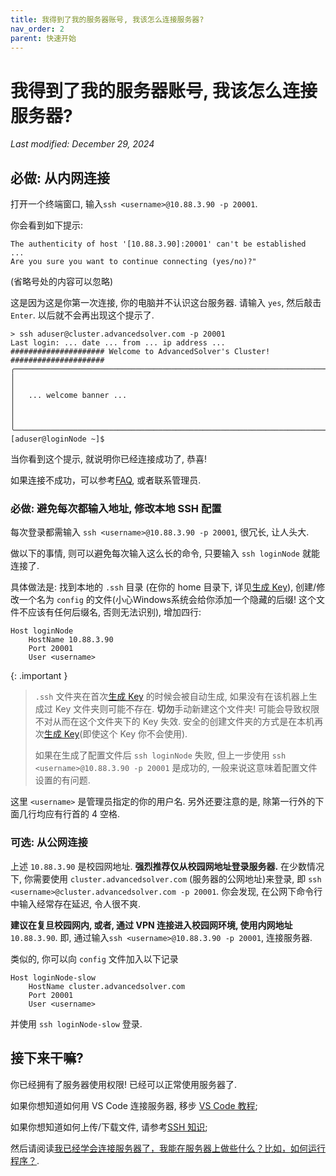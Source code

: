 ```yaml
---
title: 我得到了我的服务器账号, 我该怎么连接服务器?
nav_order: 2
parent: 快速开始
---
```




# 我得到了我的服务器账号, 我该怎么连接服务器?
*Last modified: December 29, 2024*

## 必做: 从内网连接

打开一个终端窗口, 输入`ssh <username>@10.88.3.90 -p 20001`.

你会看到如下提示:

~~~ text
The authenticity of host '[10.88.3.90]:20001' can't be established
...
Are you sure you want to continue connecting (yes/no)?"
~~~

(省略号处的内容可以忽略)

这是因为这是你第一次连接, 你的电脑并不认识这台服务器. 请输入 `yes`, 然后敲击 `Enter`. 以后就不会再出现这个提示了.

~~~ text
> ssh aduser@cluster.advancedsolver.com -p 20001
Last login: ... date ... from ... ip address ...
##################### Welcome to AdvancedSolver's Cluster! #####################
╭──────────────────────────────────────────────────────────────────────────────╮
│                                                                              │
│   ... welcome banner ...                                                     │
│                                                                              │
╰──────────────────────────────────────────────────────────────────────────────╯
[aduser@loginNode ~]$
~~~

当你看到这个提示, 就说明你已经连接成功了, 恭喜!

如果连接不成功，可以参考[FAQ](../faq#无法连接服务器), 或者联系管理员.

### 必做: 避免每次都输入地址, 修改本地 SSH 配置

每次登录都需输入 `ssh <username>@10.88.3.90 -p 20001`, 很冗长, 让人头大.

做以下的事情, 则可以避免每次输入这么长的命令, 只要输入 `ssh loginNode` 就能连接了.

具体做法是: 找到本地的 `.ssh` 目录 (在你的 home 目录下, 详见[生成 Key](i-have-no-account)), 创建/修改一个名为 `config` 的文件(小心Windows系统会给你添加一个隐藏的后缀! 这个文件不应该有任何后缀名, 否则无法识别), 增加四行:

~~~ text
Host loginNode
    HostName 10.88.3.90
    Port 20001
    User <username>
~~~

{: .important }
> `.ssh` 文件夹在首次[生成 Key](i-have-no-account) 的时候会被自动生成, 如果没有在该机器上生成过 Key 文件夹则可能不存在. **切勿**手动新建这个文件夹! 可能会导致权限不对从而在这个文件夹下的 Key 失效. 安全的创建文件夹的方式是在本机再次[生成 Key](i-have-no-account)(即使这个 Key 你不会使用).
>
> 如果在生成了配置文件后 `ssh loginNode` 失败, 但上一步使用  `ssh <username>@10.88.3.90 -p 20001` 是成功的, 一般来说这意味着配置文件设置的有问题.

这里 `<username>` 是管理员指定的你的用户名. 另外还要注意的是, 除第一行外的下面几行均应有行首的 4 空格.

### 可选: 从公网连接

上述 `10.88.3.90` 是校园网地址. **强烈推荐仅从校园网地址登录服务器.** 在少数情况下, 你需要使用 `cluster.advancedsolver.com` (服务器的公网地址)来登录, 即 `ssh <username>@cluster.advancedsolver.com -p 20001`. 你会发现, 在公网下命令行中输入经常存在延迟, 令人很不爽.

**建议在复旦校园网内, 或者, 通过 VPN 连接进入校园网环境, 使用内网地址** `10.88.3.90`. 即, 通过输入`ssh <username>@10.88.3.90 -p 20001`, 连接服务器.

类似的, 你可以向 `config` 文件加入以下记录

~~~ text
Host loginNode-slow
    HostName cluster.advancedsolver.com
    Port 20001
    User <username>
~~~

并使用 `ssh loginNode-slow` 登录.

## 接下来干嘛?

你已经拥有了服务器使用权限! 已经可以正常使用服务器了.

如果你想知道如何用 VS Code 连接服务器, 移步 [VS Code 教程](vscode);

如果你想知道如何上传/下载文件, 请参考[SSH 知识](../knowledge/ssh);

然后请阅读[我已经学会连接服务器了，我能在服务器上做些什么？比如，如何运行程序？](how-can-i-run-program).


